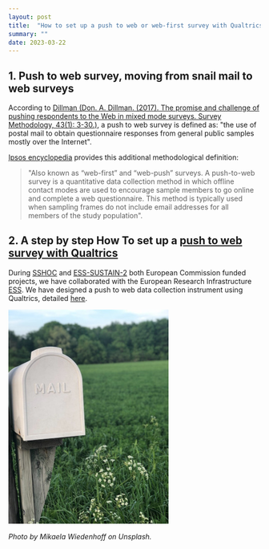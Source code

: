 ```yaml
---
layout: post
title:  "How to set up a push to web or web-first survey with Qualtrics"
summary: ""
date: 2023-03-22
---
```


## 1. Push to web survey, moving from snail mail to web surveys

According to [Dillman (Don. A. Dillman. (2017). The promise and challenge of pushing respondents to the Web in mixed mode surveys. Survey Methodology, 43(1): 3-30.)](https://www150.statcan.gc.ca/n1/pub/12-001-x/2017001/article/14836-eng.pdf), a push to web survey is defined as: "the use of postal mail to obtain questionnaire responses from general public samples mostly over the Internet".

[Ipsos encyclopedia](https://www.ipsos.com/en/ipsos-encyclopedia-push-web-surveys) provides this additional methodological definition:

>"Also known as “web-first” and “web-push” surveys. A push-to-web survey is a quantitative data collection method in which offline contact modes are used to encourage sample members to go online and complete a web questionnaire. This method is typically used when sampling frames do not include email addresses for all members of the study population".

## 2. A step by step How To set up a [push to web survey with Qualtrics](https://cdsp-scpo.github.io/wpss-doc/use/push-to-web/#our-proof-of-concept)

During [SSHOC](https://doi.org/10.3030/823782) and [ESS-SUSTAIN-2](https://doi.org/10.3030/871063) both European Commission funded projects, we have collaborated with the European Research Infrastructure [ESS](https://www.europeansocialsurvey.org/about/). We have designed a push to web data collection instrument using Qualtrics, detailed [here](https://cdsp-scpo.github.io/wpss-doc/use/push-to-web/#our-proof-of-concept).

![Link to a sub section of the WPSS wiki including a push to web How To](letterbox.jpg)

*Photo by Mikaela Wiedenhoff on Unsplash.*
